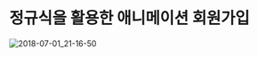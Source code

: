 # 정규식을 활용한 애니메이션 회원가입

![2018-07-01_21-16-50](https://user-images.githubusercontent.com/33567964/42134316-2ff9af46-7d74-11e8-99ed-6f968cbfe21d.gif)
